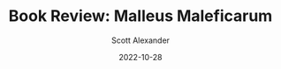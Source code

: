 ---
layout: podcast
title: "Book Review: Malleus Maleficarum"
author: Scott Alexander
description: https://astralcodexten.substack.com/p/book-review-malleus-maleficarum
date: 2022-10-28
length: 10739444
duration: 2685
guid: book-review-malleus-maleficarum
---